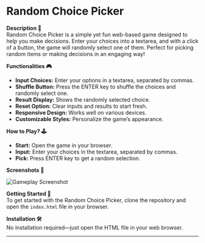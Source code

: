 # Random Choice Picker

**Description 📃**  
Random Choice Picker is a simple yet fun web-based game designed to help you make decisions. Enter your choices into a textarea, and with a click of a button, the game will randomly select one of them. Perfect for picking random items or making decisions in an engaging way!

**Functionalities 🎮**  
- **Input Choices:** Enter your options in a textarea, separated by commas.
- **Shuffle Button:** Press the ENTER key to shuffle the choices and randomly select one.
- **Result Display:** Shows the randomly selected choice.
- **Reset Option:** Clear inputs and results to start fresh.
- **Responsive Design:** Works well on various devices.
- **Customizable Styles:** Personalize the game’s appearance.

**How to Play? 🕹️**  
- **Start:** Open the game in your browser.
- **Input:** Enter your choices in the textarea, separated by commas.
- **Pick:** Press ENTER key to get a random selection.

**Screenshots 📸**  

![Gameplay Screenshot](https://github.com/SanskarSinghiit/GameZone/blob/main/Games/Random_Choice_Picker/assets/preview.png)

**Getting Started 🚀**  
To get started with the Random Choice Picker, clone the repository and open the `index.html` file in your browser.

**Installation 🛠️**  
No installation required—just open the HTML file in your web browser.

---

